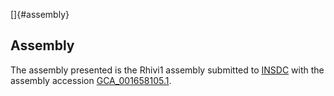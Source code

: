 []{#assembly}

Assembly
--------

The assembly presented is the Rhivi1 assembly submitted to
[INSDC](http://www.insdc.org) with the assembly accession
[GCA\_001658105.1](http://www.ebi.ac.uk/ena/data/view/GCA_001658105.1).

